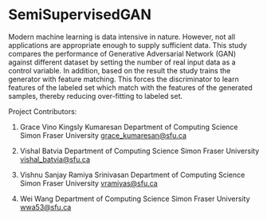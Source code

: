 # SemiSupervisedGAN

Modern machine learning is data intensive in nature. However, not all applications
are appropriate enough to supply sufficient data. This study compares the
performance of Generative Adversarial Network (GAN) against different dataset
by setting the number of real input data as a control variable. In addition, based
on the result the study trains the generator with feature matching. This forces the
discriminator to learn features of the labeled set which match with the features of
the generated samples, thereby reducing over-fitting to labeled set.

Project Contributors:

1. Grace Vino Kingsly Kumaresan
   Department of Computing Science
   Simon Fraser University
   grace_kumaresan@sfu.ca
   
2. Vishal Batvia
   Department of Computing Science
   Simon Fraser University
   vishal_batvia@sfu.ca
   
3. Vishnu Sanjay Ramiya Srinivasan
   Department of Computing Science
   Simon Fraser University
   vramiyas@sfu.ca
   
4. Wei Wang
   Department of Computing Science
   Simon Fraser University
   wwa53@sfu.ca
